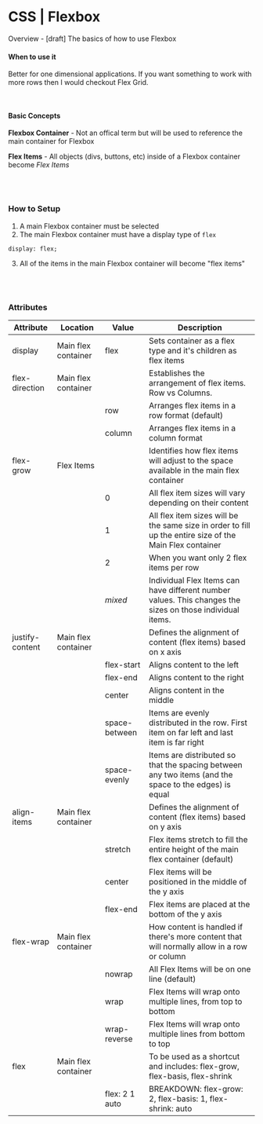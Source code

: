 # CSS | Flexbox

Overview - [draft] The basics of how to use Flexbox

#### When to use it

Better for one dimensional applications. If you want something to work with more rows then I would checkout Flex Grid.

<br/>

#### Basic Concepts

**Flexbox Container** - Not an offical term but will be used to reference the main container for Flexbox

**Flex Items** - All objects (divs, buttons, etc) inside of a Flexbox container become _Flex Items_

<br/><br>

### How to Setup

1. A main Flexbox container must be selected
1. The main Flexbox container must have a display type of `flex`

```
display: flex;
```

3. All of the items in the main Flexbox container will become "flex items"

<br/><br>

### Attributes

| Attribute       | Location            | Value          | Description                                                                                               |
| --------------- | ------------------- | -------------- | --------------------------------------------------------------------------------------------------------- |
| display         | Main flex container | flex           | Sets container as a flex type and it's children as flex items                                             |
| flex-direction  | Main flex container |                | Establishes the arrangement of flex items. Row vs Columns.                                                |
|                 |                     | row            | Arranges flex items in a row format (default)                                                             |
|                 |                     | column         | Arranges flex items in a column format                                                                    |
| flex-grow       | Flex Items          |                | Identifies how flex items will adjust to the space available in the main flex container                   |
|                 |                     | 0              | All flex item sizes will vary depending on their content                                                  |
|                 |                     | 1              | All flex item sizes will be the same size in order to fill up the entire size of the Main Flex container  |
|                 |                     | 2              | When you want only 2 flex items per row                                                                   |
|                 |                     | _mixed_        | Individual Flex Items can have different number values. This changes the sizes on those individual items. |
| justify-content | Main flex container |                | Defines the alignment of content (flex items) based on x axis                                             |
|                 |                     | flex-start     | Aligns content to the left                                                                                |
|                 |                     | flex-end       | Aligns content to the right                                                                               |
|                 |                     | center         | Aligns content in the middle                                                                              |
|                 |                     | space-between  | Items are evenly distributed in the row. First item on far left and last item is far right                |
|                 |                     | space-evenly   | Items are distributed so that the spacing between any two items (and the space to the edges) is equal     |
| align-items     | Main flex container |                | Defines the alignment of content (flex items) based on y axis                                             |
|                 |                     | stretch        | Flex items stretch to fill the entire height of the main flex container (default)                         |
|                 |                     | center         | Flex items will be positioned in the middle of the y axis                                                 |
|                 |                     | flex-end       | Flex items are placed at the bottom of the y axis                                                         |
| flex-wrap       | Main flex container |                | How content is handled if there's more content that will normally allow in a row or column                |
|                 |                     | nowrap         | All Flex Items will be on one line (default)                                                              |
|                 |                     | wrap           | Flex Items will wrap onto multiple lines, from top to bottom                                              |
|                 |                     | wrap-reverse   | Flex Items will wrap onto multiple lines from bottom to top                                               |
| flex            | Main flex container |                | To be used as a shortcut and includes: flex-grow, flex-basis, flex-shrink                                 |
|                 |                     | flex: 2 1 auto | BREAKDOWN: flex-grow: 2, flex-basis: 1, flex-shrink: auto                                                 |
